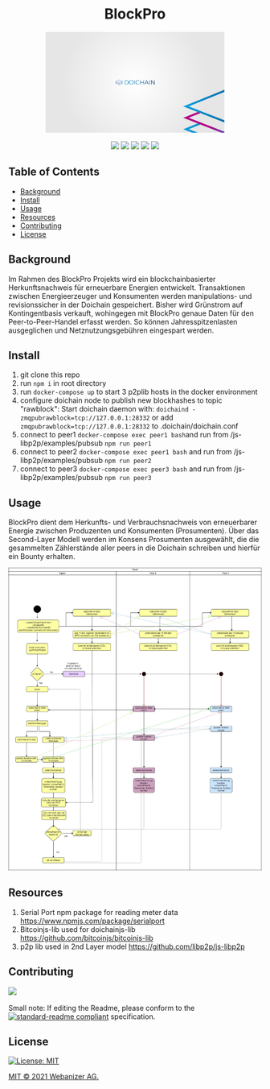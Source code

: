 
<h1 align="center">BlockPro</h1>

<p align="center">
  <img 
  src="./images/doichain.jpg"
  raw=true 
  style="height:200px"
  />
</p>

<p align="center"> 
  <a href="https://github.com/webanizer/BlockPro/releases"><img src="https://img.shields.io/github/package-json/v/webanizer/BlockPro" /></a>
  <a href="https://www.linkedin.com/company/webanizer-ag/about/"><img src="https://img.shields.io/badge/LinkedIn-blue?style=flat&logo=linkedin&labelColor=blue" /></a>
  <a href="https://github.com/webanizer/BlockPro/issues"><img src="https://img.shields.io/github/issues-closed-raw/webanizer/BlockPro" /></a>
  <a href="https://www.youtube.com/channel/UChqFCLQ0UfCL9GGgyS0I5oQ"><img src="https://img.shields.io/youtube/channel/views/UChqFCLQ0UfCL9GGgyS0I5oQ?style=social" /></a>
  <a href="https://github.com/webanizer/BlockPro/blob/main/LICENSE.txt"><img src="https://img.shields.io/npm/l/doichain" /></a>
</p>

## Table of Contents
- [Background](#background)
- [Install](#install)
- [Usage](#usage)
- [Resources](#resources)
- [Contributing](#contributing)
- [License](#license)

## Background

Im Rahmen des BlockPro Projekts wird ein blockchainbasierter Herkunftsnachweis für erneuerbare Energien entwickelt. Transaktionen zwischen Energieerzeuger und Konsumenten werden manipulations- und revisionssicher in der Doichain gespeichert. Bisher wird Grünstrom auf Kontingentbasis verkauft, wohingegen mit BlockPro genaue Daten für den Peer-to-Peer-Handel erfasst werden. So können Jahresspitzenlasten ausgeglichen und Netznutzungsgebühren eingespart werden. 

## Install
1. git clone this repo 
2. run ```npm i``` in root directory
3. run ```docker-compose up``` to start 3 p2plib hosts in the docker environment
4. configure doichain node to publish new blockhashes to topic "rawblock": Start doichain daemon with: ```doichaind -zmqpubrawblock=tcp://127.0.0.1:28332```
or add ```zmqpubrawblock=tcp://127.0.0.1:28332``` to .doichain/doichain.conf
5. connect to peer1 ```docker-compose exec peer1 bash```and run from /js-libp2p/examples/pubsub ```npm run peer1```
6. connect to peer2 ```docker-compose exec peer1 bash``` and run from /js-libp2p/examples/pubsub ```npm run peer2```
7. connect to peer3 ```docker-compose exec peer3 bash``` and run from /js-libp2p/examples/pubsub ```npm run peer3```

## Usage 

BlockPro dient dem Herkunfts- und Verbrauchsnachweis von erneuerbarer Energie zwischen Produzenten und Konsumenten (Prosumenten).
Über das Second-Layer Modell werden im Konsens Prosumenten ausgewählt, die die gesammelten Zählerstände aller peers in die Doichain schreiben und hierfür ein Bounty erhalten. 

<p align="center">
  <img
  src="./images/Activity Diagram Libp2p.jpg"
  raw=true
  alt="Aktivitätsdiagramm zum Peer2Peer Demoprotokoll"
  style="margin-right: 10px; width: 600px"
  />
</p>


## Resources
1. Serial Port npm package for reading meter data https://www.npmjs.com/package/serialport
2. Bitcoinjs-lib used for doichainjs-lib
   https://github.com/bitcoinjs/bitcoinjs-lib 
3. p2p lib used in 2nd Layer model 
   https://github.com/libp2p/js-libp2p

## Contributing

<a href="https://github.com/webanizer/BlockPro/graphs/contributors">
  <img src="https://contrib.rocks/image?repo=webanizer/BlockPro" />
</a>


Small note: If editing the Readme, please conform to the [![standard-readme compliant](https://img.shields.io/badge/readme%20style-standard-brightgreen.svg?style=flat-square)](https://github.com/RichardLitt/standard-readme) specification.

## License

[![License: MIT](https://img.shields.io/badge/License-MIT-yellow.svg)](https://opensource.org/licenses/MIT)

[MIT © 2021 Webanizer AG.](./LICENSE.txt)


<!-- MARKDOWN LINKS & IMAGES -->
<!-- https://www.markdownguide.org/basic-syntax/#reference-style-links -->
[version-shield]: https://img.shields.io/github/package-json/v/webanizer/BlockPro
[version-url]: https://github.com/webanizer/BlockPro/releases
[contributors-shield]: https://img.shields.io/github/contributors/othneildrew/Best-README-Template.svg?style=for-the-badge
[contributors-url]: https://github.com/webanizer/BlockPro/graphs/contributors
[commits-shield]: https://img.shields.io/github/commit-activity/m/webanizer/BlockPro
[commits-url]: https://github.com/webanizer/BlockPro/commits/main
[stars-shield]: https://img.shields.io/github/stars/webanizer/BlockPro?style=social
[stars-url]: https://github.com/webanizer/BlockPro/stargazers
[issues-shield]: https://img.shields.io/github/issues-closed-raw/webanizer/BlockPro
[issues-url]: https://github.com/webanizer/BlockPro/issues
[license-shield]: https://img.shields.io/npm/l/doichain
[license-url]: https://github.com/webanizer/BlockPro/blob/main/LICENSE.txt
[linkedin-shield]: https://img.shields.io/badge/LinkedIn-blue?style=flat&logo=linkedin&labelColor=blue
[linkedin-url]: https://www.linkedin.com/company/webanizer-ag/about/
[youtube-shield]: https://img.shields.io/youtube/channel/views/UChqFCLQ0UfCL9GGgyS0I5oQ?style=social
[youtube-url]: https://www.youtube.com/channel/UChqFCLQ0UfCL9GGgyS0I5oQ
[twitter-shield]: https://img.shields.io/twitter/url?style=social&url=https%3A%2F%2Ftwitter.com%2Fdoichain
[twitter-url]: https://twitter.com/doichain

